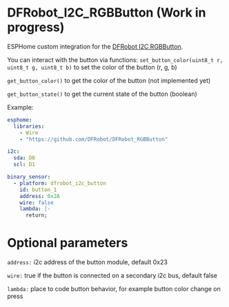# DFRobot_I2C_RGBButton (Work in progress)
ESPHome custom integration for the [DFRobot I2C RGBButton](https://wiki.dfrobot.com/SKU_DFR0991_Gravity_I2C_RGB_LED_Button_Module).

You can interact with the button via functions:
`set_button_color(uint8_t r, uint8_t g, uint8_t b)` to set the color of the button (r, g, b)

`get_button_color()` to get the color of the button (not implemented yet)

`get_button_state()` to get the current state of the button (boolean)

Example:
```yaml
esphome:
  libraries:
    - Wire
    - "https://github.com/DFRobot/DFRobot_RGBButton"

i2c:    
  sda: D0
  scl: D1

binary_sensor:
  - platform: dfrobot_i2c_button
    id: button_1
    address: 0x2A
    wire: false
    lambda: |-
      return;
```

# Optional parameters

`address:` i2c address of the button module, default 0x23

`wire:` true if the button is connected on a secondary i2c bus, default false

`lambda:` place to code button behavior, for example button color change on press
